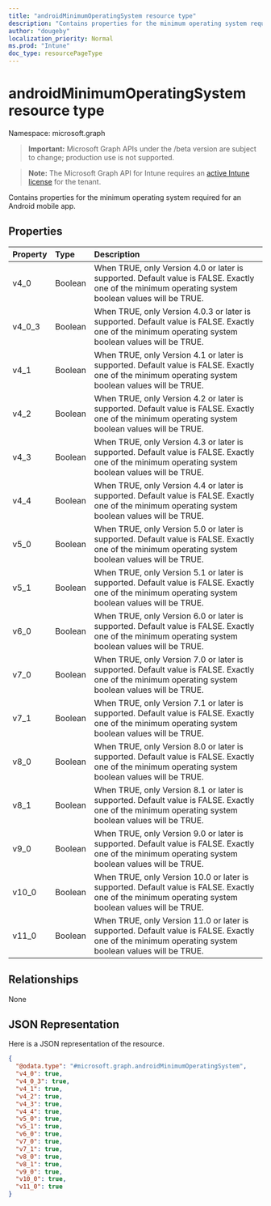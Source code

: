 ```yaml
---
title: "androidMinimumOperatingSystem resource type"
description: "Contains properties for the minimum operating system required for an Android mobile app."
author: "dougeby"
localization_priority: Normal
ms.prod: "Intune"
doc_type: resourcePageType
---
```


# androidMinimumOperatingSystem resource type

Namespace: microsoft.graph

> **Important:** Microsoft Graph APIs under the /beta version are subject to change; production use is not supported.

> **Note:** The Microsoft Graph API for Intune requires an [active Intune license](https://go.microsoft.com/fwlink/?linkid=839381) for the tenant.

Contains properties for the minimum operating system required for an Android mobile app.

## Properties
|Property|Type|Description|
|:---|:---|:---|
|v4_0|Boolean|When TRUE, only Version 4.0 or later is supported. Default value is FALSE. Exactly one of the minimum operating system boolean values will be TRUE.|
|v4_0_3|Boolean|When TRUE, only Version 4.0.3 or later is supported. Default value is FALSE. Exactly one of the minimum operating system boolean values will be TRUE.|
|v4_1|Boolean|When TRUE, only Version 4.1 or later is supported. Default value is FALSE. Exactly one of the minimum operating system boolean values will be TRUE.|
|v4_2|Boolean|When TRUE, only Version 4.2 or later is supported. Default value is FALSE. Exactly one of the minimum operating system boolean values will be TRUE.|
|v4_3|Boolean|When TRUE, only Version 4.3 or later is supported. Default value is FALSE. Exactly one of the minimum operating system boolean values will be TRUE.|
|v4_4|Boolean|When TRUE, only Version 4.4 or later is supported. Default value is FALSE. Exactly one of the minimum operating system boolean values will be TRUE.|
|v5_0|Boolean|When TRUE, only Version 5.0 or later is supported. Default value is FALSE. Exactly one of the minimum operating system boolean values will be TRUE.|
|v5_1|Boolean|When TRUE, only Version 5.1 or later is supported. Default value is FALSE. Exactly one of the minimum operating system boolean values will be TRUE.|
|v6_0|Boolean|When TRUE, only Version 6.0 or later is supported. Default value is FALSE. Exactly one of the minimum operating system boolean values will be TRUE.|
|v7_0|Boolean|When TRUE, only Version 7.0 or later is supported. Default value is FALSE. Exactly one of the minimum operating system boolean values will be TRUE.|
|v7_1|Boolean|When TRUE, only Version 7.1 or later is supported. Default value is FALSE. Exactly one of the minimum operating system boolean values will be TRUE.|
|v8_0|Boolean|When TRUE, only Version 8.0 or later is supported. Default value is FALSE. Exactly one of the minimum operating system boolean values will be TRUE.|
|v8_1|Boolean|When TRUE, only Version 8.1 or later is supported. Default value is FALSE. Exactly one of the minimum operating system boolean values will be TRUE.|
|v9_0|Boolean|When TRUE, only Version 9.0 or later is supported. Default value is FALSE. Exactly one of the minimum operating system boolean values will be TRUE.|
|v10_0|Boolean|When TRUE, only Version 10.0 or later is supported. Default value is FALSE. Exactly one of the minimum operating system boolean values will be TRUE.|
|v11_0|Boolean|When TRUE, only Version 11.0 or later is supported. Default value is FALSE. Exactly one of the minimum operating system boolean values will be TRUE.|

## Relationships
None

## JSON Representation
Here is a JSON representation of the resource.
<!-- {
  "blockType": "resource",
  "@odata.type": "microsoft.graph.androidMinimumOperatingSystem"
}
-->
``` json
{
  "@odata.type": "#microsoft.graph.androidMinimumOperatingSystem",
  "v4_0": true,
  "v4_0_3": true,
  "v4_1": true,
  "v4_2": true,
  "v4_3": true,
  "v4_4": true,
  "v5_0": true,
  "v5_1": true,
  "v6_0": true,
  "v7_0": true,
  "v7_1": true,
  "v8_0": true,
  "v8_1": true,
  "v9_0": true,
  "v10_0": true,
  "v11_0": true
}
```




